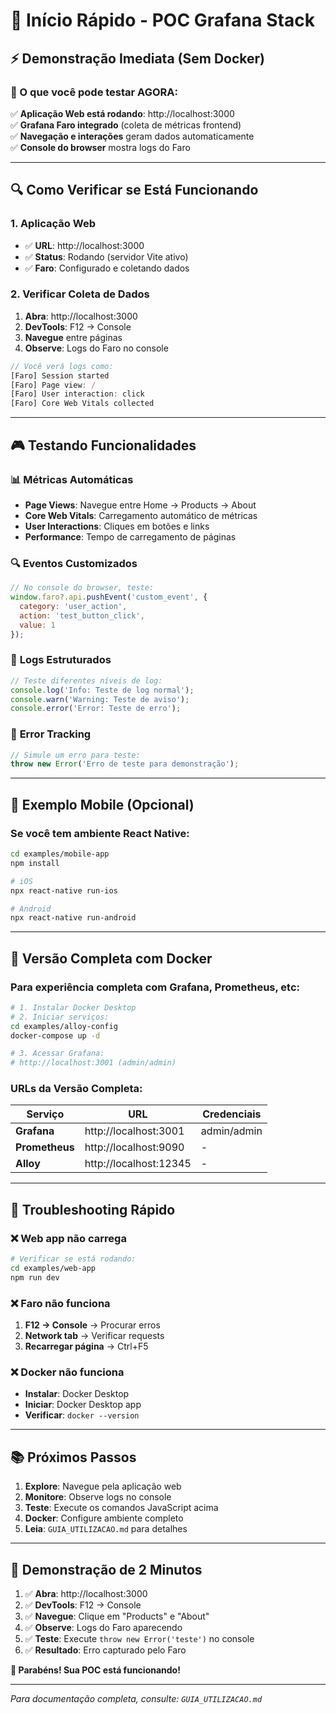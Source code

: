 # 🚀 Início Rápido - POC Grafana Stack

## ⚡ Demonstração Imediata (Sem Docker)

### 🎯 O que você pode testar AGORA:

✅ **Aplicação Web está rodando**: http://localhost:3000  
✅ **Grafana Faro integrado** (coleta de métricas frontend)  
✅ **Navegação e interações** geram dados automaticamente  
✅ **Console do browser** mostra logs do Faro  

---

## 🔍 Como Verificar se Está Funcionando

### 1. **Aplicação Web**
- ✅ **URL**: http://localhost:3000
- ✅ **Status**: Rodando (servidor Vite ativo)
- ✅ **Faro**: Configurado e coletando dados

### 2. **Verificar Coleta de Dados**
1. **Abra**: http://localhost:3000
2. **DevTools**: F12 → Console
3. **Navegue** entre páginas
4. **Observe**: Logs do Faro no console

```javascript
// Você verá logs como:
[Faro] Session started
[Faro] Page view: /
[Faro] User interaction: click
[Faro] Core Web Vitals collected
```

---

## 🎮 Testando Funcionalidades

### 📊 **Métricas Automáticas**
- **Page Views**: Navegue entre Home → Products → About
- **Core Web Vitals**: Carregamento automático de métricas
- **User Interactions**: Cliques em botões e links
- **Performance**: Tempo de carregamento de páginas

### 🔍 **Eventos Customizados**
```javascript
// No console do browser, teste:
window.faro?.api.pushEvent('custom_event', {
  category: 'user_action',
  action: 'test_button_click',
  value: 1
});
```

### 📝 **Logs Estruturados**
```javascript
// Teste diferentes níveis de log:
console.log('Info: Teste de log normal');
console.warn('Warning: Teste de aviso');
console.error('Error: Teste de erro');
```

### 🚨 **Error Tracking**
```javascript
// Simule um erro para teste:
throw new Error('Erro de teste para demonstração');
```

---

## 📱 Exemplo Mobile (Opcional)

### Se você tem ambiente React Native:
```bash
cd examples/mobile-app
npm install

# iOS
npx react-native run-ios

# Android  
npx react-native run-android
```

---

## 🐳 Versão Completa com Docker

### Para experiência completa com Grafana, Prometheus, etc:

```bash
# 1. Instalar Docker Desktop
# 2. Iniciar serviços:
cd examples/alloy-config
docker-compose up -d

# 3. Acessar Grafana:
# http://localhost:3001 (admin/admin)
```

### URLs da Versão Completa:
| Serviço | URL | Credenciais |
|---------|-----|-------------|
| **Grafana** | http://localhost:3001 | admin/admin |
| **Prometheus** | http://localhost:9090 | - |
| **Alloy** | http://localhost:12345 | - |

---

## 🔧 Troubleshooting Rápido

### ❌ **Web app não carrega**
```bash
# Verificar se está rodando:
cd examples/web-app
npm run dev
```

### ❌ **Faro não funciona**
1. **F12 → Console** → Procurar erros
2. **Network tab** → Verificar requests
3. **Recarregar página** → Ctrl+F5

### ❌ **Docker não funciona**
- **Instalar**: Docker Desktop
- **Iniciar**: Docker Desktop app
- **Verificar**: `docker --version`

---

## 📚 Próximos Passos

1. **Explore**: Navegue pela aplicação web
2. **Monitore**: Observe logs no console
3. **Teste**: Execute os comandos JavaScript acima
4. **Docker**: Configure ambiente completo
5. **Leia**: `GUIA_UTILIZACAO.md` para detalhes

---

## 🎯 **Demonstração de 2 Minutos**

1. ✅ **Abra**: http://localhost:3000
2. ✅ **DevTools**: F12 → Console
3. ✅ **Navegue**: Clique em "Products" e "About"
4. ✅ **Observe**: Logs do Faro aparecendo
5. ✅ **Teste**: Execute `throw new Error('teste')` no console
6. ✅ **Resultado**: Erro capturado pelo Faro

**🎉 Parabéns! Sua POC está funcionando!**

---

*Para documentação completa, consulte: `GUIA_UTILIZACAO.md`*